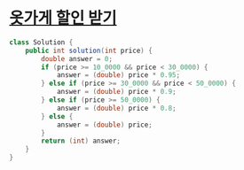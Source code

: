 # [옷가게 할인 받기](https://school.programmers.co.kr/learn/courses/30/lessons/120818)
```java
class Solution {
    public int solution(int price) {
        double answer = 0;
        if (price >= 10_0000 && price < 30_0000) {
            answer = (double) price * 0.95;
        } else if (price >= 30_0000 && price < 50_0000) {
            answer = (double) price * 0.9;
        } else if (price >= 50_0000) {
            answer = (double) price * 0.8;
        } else {
            answer = (double) price;
        }
        return (int) answer;
    }
}
```